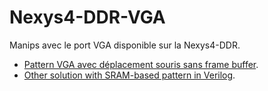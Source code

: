 # Nexys4-DDR-VGA
Manips avec le port VGA disponible sur la Nexys4-DDR.

- [Pattern VGA avec déplacement souris sans frame buffer](./VGAMouseOverlay).
- [Other solution with SRAM-based pattern in Verilog](./VGASRAMVerilog).
